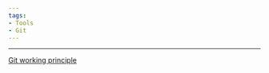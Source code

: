 ```yaml
---
tags:
- Tools
- Git
---
```

---
[Git working principle](https://www.youtube.com/watch?v=O5Dy4hxKFvE&list=PLfQqWeOCIH4BXVnYaPgjR9_f8YF3WNAz0)

